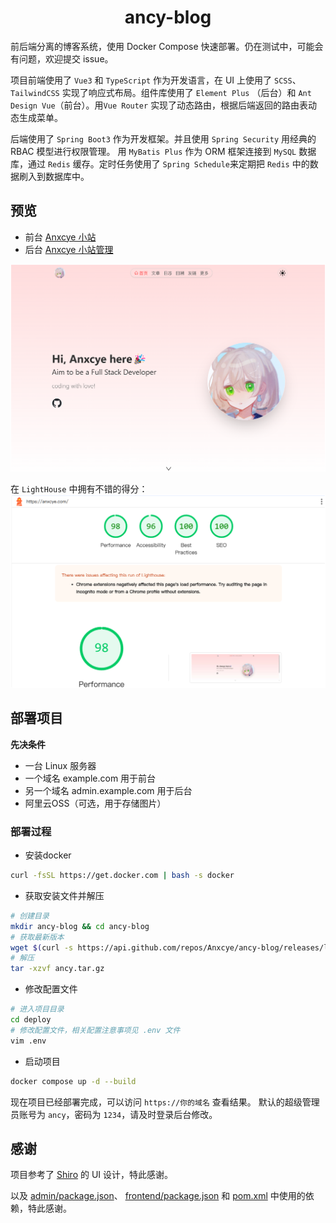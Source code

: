 <center>
    <h1>ancy-blog</h1>
</center>

前后端分离的博客系统，使用 Docker Compose 快速部署。仍在测试中，可能会有问题，欢迎提交 issue。

项目前端使用了 `Vue3` 和 `TypeScript` 作为开发语言，在 UI 上使用了 `SCSS`、`TailwindCSS` 实现了响应式布局。组件库使用了 `Element Plus` （后台）和 `Ant Design Vue`（前台）。用`Vue Router` 实现了动态路由，根据后端返回的路由表动态生成菜单。

后端使用了 `Spring Boot3` 作为开发框架。并且使用 `Spring Security` 用经典的 RBAC 模型进行权限管理。 用 `MyBatis Plus` 作为 ORM 框架连接到 `MySQL` 数据库，通过 `Redis` 缓存。定时任务使用了 `Spring Schedule`来定期把 `Redis` 中的数据刷入到数据库中。

## 预览
- 前台 [Anxcye 小站](https://anxcye.com)
- 后台 [Anxcye 小站管理](https://admin.anxcye.com)

![前台](./docs/main.png)

在 `LightHouse` 中拥有不错的得分：
![性能得分](./docs/perf.png)


## 部署项目
**先决条件**
- 一台 Linux 服务器
- 一个域名 example.com 用于前台
- 另一个域名 admin.example.com 用于后台
- 阿里云OSS（可选，用于存储图片）

### 部署过程
- 安装docker
```sh
curl -fsSL https://get.docker.com | bash -s docker
```

- 获取安装文件并解压
```sh
# 创建目录
mkdir ancy-blog && cd ancy-blog
# 获取最新版本
wget $(curl -s https://api.github.com/repos/Anxcye/ancy-blog/releases/latest | grep "browser_download_url.*tar.gz" | cut -d : -f 2,3 | tr -d \")
# 解压
tar -xzvf ancy.tar.gz
```

- 修改配置文件
```sh
# 进入项目目录
cd deploy
# 修改配置文件，相关配置注意事项见 .env 文件
vim .env
```

- 启动项目
```sh
docker compose up -d --build
```

现在项目已经部署完成，可以访问 `https://你的域名` 查看结果。
默认的超级管理员账号为 `ancy`，密码为 `1234`，请及时登录后台修改。

## 感谢
项目参考了 [Shiro](https://github.com/innei/shiro) 的 UI 设计，特此感谢。

以及 [admin/package.json](ancy-frontend/admin/package.json)、 [frontend/package.json](ancy-frontend/frontend/package.json) 和 [pom.xml](ancy-backend/pom.xml) 中使用的依赖，特此感谢。

